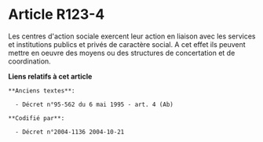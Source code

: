 # Article R123-4

Les centres d'action sociale exercent leur action en liaison avec les services et institutions publics et privés de caractère
social. A cet effet ils peuvent mettre en oeuvre des moyens ou des structures de concertation et de coordination.

**Liens relatifs à cet article**

	**Anciens textes**:

	  - Décret n°95-562 du 6 mai 1995 - art. 4 (Ab)

	**Codifié par**:

	  - Décret n°2004-1136 2004-10-21
